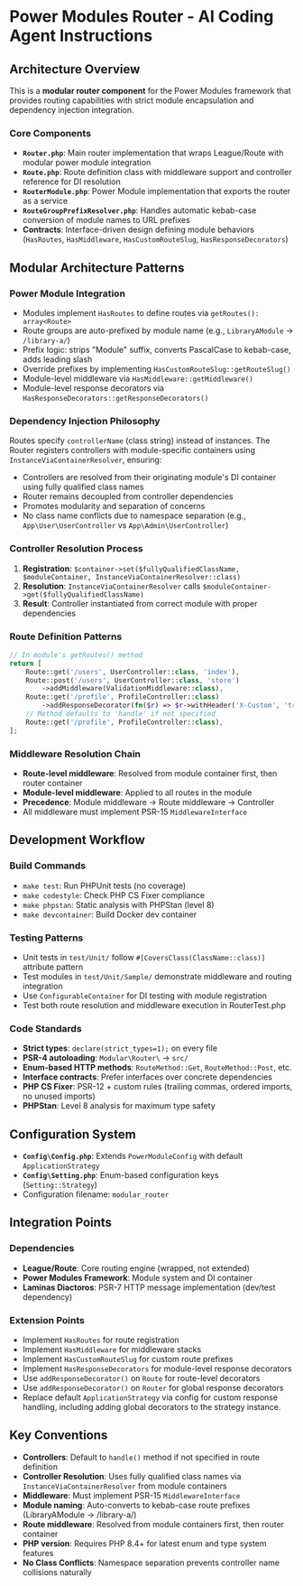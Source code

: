 # Power Modules Router - AI Coding Agent Instructions

## Architecture Overview

This is a **modular router component** for the Power Modules framework that provides routing capabilities with strict module encapsulation and dependency injection integration.

### Core Components

- **`Router.php`**: Main router implementation that wraps League/Route with modular power module integration
- **`Route.php`**: Route definition class with middleware support and controller reference for DI resolution
- **`RouterModule.php`**: Power Module implementation that exports the router as a service
- **`RouteGroupPrefixResolver.php`**: Handles automatic kebab-case conversion of module names to URL prefixes
- **Contracts**: Interface-driven design defining module behaviors (`HasRoutes`, `HasMiddleware`, `HasCustomRouteSlug`, `HasResponseDecorators`)

## Modular Architecture Patterns

### Power Module Integration
- Modules implement `HasRoutes` to define routes via `getRoutes(): array<Route>`
- Route groups are auto-prefixed by module name (e.g., `LibraryAModule` → `/library-a/`)
- Prefix logic: strips "Module" suffix, converts PascalCase to kebab-case, adds leading slash
- Override prefixes by implementing `HasCustomRouteSlug::getRouteSlug()`
- Module-level middleware via `HasMiddleware::getMiddleware()`
- Module-level response decorators via `HasResponseDecorators::getResponseDecorators()`

### Dependency Injection Philosophy
Routes specify `controllerName` (class string) instead of instances. The Router registers controllers with module-specific containers using `InstanceViaContainerResolver`, ensuring:
- Controllers are resolved from their originating module's DI container using fully qualified class names
- Router remains decoupled from controller dependencies
- Promotes modularity and separation of concerns
- No class name conflicts due to namespace separation (e.g., `App\User\UserController` vs `App\Admin\UserController`)

### Controller Resolution Process
1. **Registration**: `$container->set($fullyQualifiedClassName, $moduleContainer, InstanceViaContainerResolver::class)`
2. **Resolution**: `InstanceViaContainerResolver` calls `$moduleContainer->get($fullyQualifiedClassName)`
3. **Result**: Controller instantiated from correct module with proper dependencies

### Route Definition Patterns
```php
// In module's getRoutes() method
return [
    Route::get('/users', UserController::class, 'index'),
    Route::post('/users', UserController::class, 'store')
        ->addMiddleware(ValidationMiddleware::class),
    Route::get('/profile', ProfileController::class)
        ->addResponseDecorator(fn($r) => $r->withHeader('X-Custom', 'true')),
    // Method defaults to 'handle' if not specified
    Route::get('/profile', ProfileController::class),
];
```

### Middleware Resolution Chain
- **Route-level middleware**: Resolved from module container first, then router container
- **Module-level middleware**: Applied to all routes in the module
- **Precedence**: Module middleware → Route middleware → Controller
- All middleware must implement PSR-15 `MiddlewareInterface`

## Development Workflow

### Build Commands
- `make test`: Run PHPUnit tests (no coverage)
- `make codestyle`: Check PHP CS Fixer compliance
- `make phpstan`: Static analysis with PHPStan (level 8)
- `make devcontainer`: Build Docker dev container

### Testing Patterns
- Unit tests in `test/Unit/` follow `#[CoversClass(ClassName::class)]` attribute pattern
- Test modules in `test/Unit/Sample/` demonstrate middleware and routing integration
- Use `ConfigurableContainer` for DI testing with module registration
- Test both route resolution and middleware execution in RouterTest.php

### Code Standards
- **Strict types**: `declare(strict_types=1);` on every file
- **PSR-4 autoloading**: `Modular\Router\` → `src/`
- **Enum-based HTTP methods**: `RouteMethod::Get`, `RouteMethod::Post`, etc.
- **Interface contracts**: Prefer interfaces over concrete dependencies
- **PHP CS Fixer**: PSR-12 + custom rules (trailing commas, ordered imports, no unused imports)
- **PHPStan**: Level 8 analysis for maximum type safety

## Configuration System

- **`Config\Config.php`**: Extends `PowerModuleConfig` with default `ApplicationStrategy`
- **`Config\Setting.php`**: Enum-based configuration keys (`Setting::Strategy`)
- Configuration filename: `modular_router`

## Integration Points

### Dependencies
- **League/Route**: Core routing engine (wrapped, not extended)
- **Power Modules Framework**: Module system and DI container
- **Laminas Diactoros**: PSR-7 HTTP message implementation (dev/test dependency)

### Extension Points
- Implement `HasRoutes` for route registration
- Implement `HasMiddleware` for middleware stacks  
- Implement `HasCustomRouteSlug` for custom route prefixes
- Implement `HasResponseDecorators` for module-level response decorators
- Use `addResponseDecorator()` on `Route` for route-level decorators
- Use `addResponseDecorator()` on `Router` for global response decorators
- Replace default `ApplicationStrategy` via config for custom response handling, including adding global decorators to the strategy instance.

## Key Conventions

- **Controllers**: Default to `handle()` method if not specified in route definition
- **Controller Resolution**: Uses fully qualified class names via `InstanceViaContainerResolver` from module containers
- **Middleware**: Must implement PSR-15 `MiddlewareInterface`
- **Module naming**: Auto-converts to kebab-case route prefixes (LibraryAModule → /library-a/)
- **Route middleware**: Resolved from module containers first, then router container
- **PHP version**: Requires PHP 8.4+ for latest enum and type system features
- **No Class Conflicts**: Namespace separation prevents controller name collisions naturally